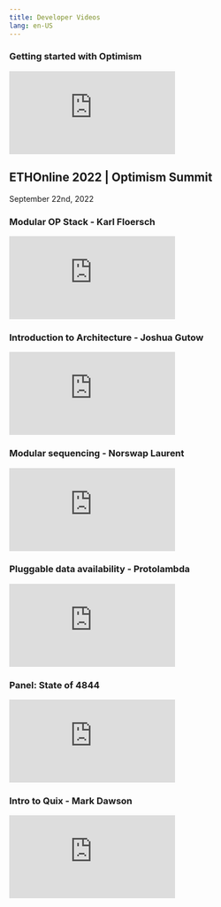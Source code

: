 ```yaml
---
title: Developer Videos
lang: en-US
---
```



### Getting started with Optimism

<iframe src="https://www.youtube.com/embed/_Y6CwsYgqwI" title="Getting Started with Optimism" frameborder="0" allow="accelerometer; autoplay; clipboard-write; encrypted-media; gyroscope; picture-in-picture" allowfullscreen></iframe>


## ETHOnline 2022 | Optimism Summit

September 22nd, 2022

### Modular OP Stack - Karl Floersch
<iframe src="https://www.youtube.com/embed/jlKPjiDu_KM?list=RDCMUCfF9ZO8Ug4xk_AJd4aeT5HA" title="Modular OP Stack - Karl Floersch" frameborder="0" allow="accelerometer; autoplay; clipboard-write; encrypted-media; gyroscope; picture-in-picture" allowfullscreen></iframe>

### Introduction to Architecture - Joshua Gutow
<iframe src="https://www.youtube.com/embed/fkoTMchOFPI?list=RDCMUCfF9ZO8Ug4xk_AJd4aeT5HA" title="Introduction to Architecture - Joshua Gutow" frameborder="0" allow="accelerometer; autoplay; clipboard-write; encrypted-media; gyroscope; picture-in-picture" allowfullscreen></iframe>

### Modular sequencing - Norswap Laurent
<iframe src="https://www.youtube.com/embed/aKxS16TG2jk?list=PLXzKMXK2aHh4vbe7GLQfOnL-QJ1O5EqMv" title="Modular sequencing - Norswap Laurent" frameborder="0" allow="accelerometer; autoplay; clipboard-write; encrypted-media; gyroscope; picture-in-picture" allowfullscreen></iframe>

### Pluggable data availability - Protolambda
<iframe src="https://www.youtube.com/embed/-xWpalvZeEU?list=PLXzKMXK2aHh4vbe7GLQfOnL-QJ1O5EqMv" title="Pluggable data availability - Protolambda" frameborder="0" allow="accelerometer; autoplay; clipboard-write; encrypted-media; gyroscope; picture-in-picture" allowfullscreen></iframe>


### Panel: State of 4844
<iframe src="https://www.youtube.com/embed/uxYkGdCFsjI?list=PLXzKMXK2aHh4vbe7GLQfOnL-QJ1O5EqMv" title="Panel: State of 4844" frameborder="0" allow="accelerometer; autoplay; clipboard-write; encrypted-media; gyroscope; picture-in-picture" allowfullscreen></iframe>


### Intro to Quix - Mark Dawson
<iframe src="https://www.youtube.com/embed/Z8L8vNDgJjY?list=PLXzKMXK2aHh4vbe7GLQfOnL-QJ1O5EqMv" title="Intro to Quix - Mark Dawson" frameborder="0" allow="accelerometer; autoplay; clipboard-write; encrypted-media; gyroscope; picture-in-picture" allowfullscreen></iframe>